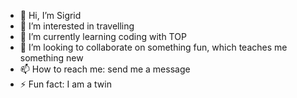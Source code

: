 - 👋 Hi, I’m Sigrid
- 👀 I’m interested in travelling
- 🌱 I’m currently learning coding with TOP
- 💞️ I’m looking to collaborate on something fun, which teaches me something new
- 📫 How to reach me: send me a message 
- ⚡ Fun fact: I am a twin

<!---
ultimatesigrid/ultimatesigrid is a ✨ special ✨ repository because its `README.md` (this file) appears on your GitHub profile.
You can click the Preview link to take a look at your changes.
--->
